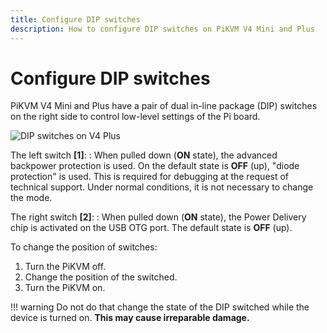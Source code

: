 ```yaml
---
title: Configure DIP switches
description: How to configure DIP switches on PiKVM V4 Mini and Plus
---
```


# Configure DIP switches

PiKVM V4 Mini and Plus have a pair of dual in-line package (DIP) switches on the right side to control low-level settings of the Pi board.

![DIP switches on V4 Plus](v4_dip_switches.png "DIP switches on V4 Plus")

The left switch **[1]**:
: When pulled down (**ON** state), the advanced backpower protection is used. On the default state is **OFF** (up), "diode protection" is used. This is required for debugging at the request of technical support. Under normal conditions, it is not necessary to change the mode.

The right switch **[2]**:
: When pulled down (**ON** state), the Power Delivery chip is activated on the USB OTG port. The default state is **OFF** (up).

To change the position of switches:

1. Turn the PiKVM off.
2. Change the position of the switched.
3. Turn the PiKVM on.

!!! warning
	Do not do that change the state of the DIP switched while the device is turned on. **This may cause irreparable damage.**